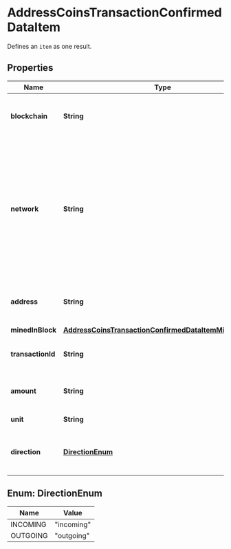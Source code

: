 

# AddressCoinsTransactionConfirmedDataItem

Defines an `item` as one result.

## Properties

| Name | Type | Description | Notes |
|------------ | ------------- | ------------- | -------------|
|**blockchain** | **String** | Represents the specific blockchain protocol name, e.g. Ethereum, Bitcoin, etc. |  |
|**network** | **String** | Represents the name of the blockchain network used; blockchain networks are usually identical as technology and software, but they differ in data, e.g. - \&quot;mainnet\&quot; is the live network with actual data while networks like \&quot;testnet\&quot;, \&quot;ropsten\&quot;, \&quot;rinkeby\&quot; are test networks. |  |
|**address** | **String** | Defines the specific address to which the coin transaction has been sent and is confirmed. |  |
|**minedInBlock** | [**AddressCoinsTransactionConfirmedDataItemMinedInBlock**](AddressCoinsTransactionConfirmedDataItemMinedInBlock.md) |  |  |
|**transactionId** | **String** | Defines the unique ID of the specific transaction, i.e. its identification number. |  |
|**amount** | **String** | Defines the amount of coins sent with the confirmed transaction. |  |
|**unit** | **String** | Defines the unit of the transaction, e.g. BTC. |  |
|**direction** | [**DirectionEnum**](#DirectionEnum) | Defines whether the transaction is \&quot;incoming\&quot; or \&quot;outgoing\&quot;. |  |



## Enum: DirectionEnum

| Name | Value |
|---- | -----|
| INCOMING | &quot;incoming&quot; |
| OUTGOING | &quot;outgoing&quot; |



